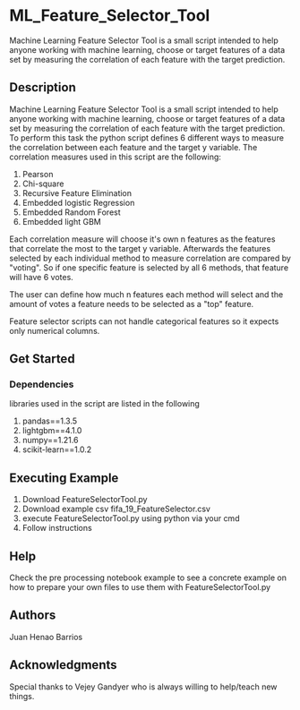 # ML_Feature_Selector_Tool
Machine Learning Feature Selector Tool is a small script intended 
to help anyone working with machine learning, choose or target 
features of a data set by measuring the correlation of each 
feature with the target prediction.

## Description
Machine Learning Feature Selector Tool is a small script intended 
to help anyone working with machine learning, choose or target 
features of a data set by measuring the correlation of each 
feature with the target prediction. To perform this task
the python script defines 6 different ways to measure the 
correlation between each feature and the target y variable.
The correlation measures used in this script are the following:
1. Pearson
2. Chi-square
3. Recursive Feature Elimination
4. Embedded logistic Regression
5. Embedded Random Forest
6. Embedded light GBM

Each correlation measure will choose it's own n features as the
features that correlate the most to the target y variable.
Afterwards the features selected by each individual method
to measure correlation are compared by "voting". So if one
specific feature is selected by all 6 methods, that feature
will have 6 votes.

The user can define how much n features each method will select
and the amount of votes a feature needs to be selected as a 
"top" feature.

Feature selector scripts can not handle categorical features
so it expects only numerical columns.

## Get Started
### Dependencies
libraries used in the script are listed in the following
1. pandas==1.3.5
2. lightgbm==4.1.0
3. numpy==1.21.6
4. scikit-learn==1.0.2

## Executing Example
1. Download FeatureSelectorTool.py
2. Download example csv fifa_19_FeatureSelector.csv
3. execute FeatureSelectorTool.py using python via your cmd
4. Follow instructions

## Help
Check the pre processing notebook example to see a concrete example on how to
prepare your own files to use them with FeatureSelectorTool.py

## Authors
Juan Henao Barrios

## Acknowledgments
Special thanks to Vejey Gandyer who is always willing to help/teach new things.
